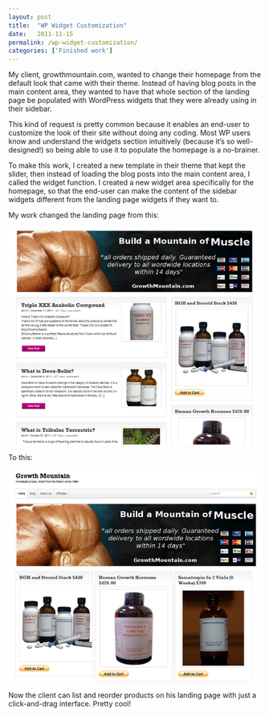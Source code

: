 ```yaml
---
layout: post
title:  "WP Widget Customization"
date:   2011-11-15
permalink: /wp-widget-customization/
categories: ['Finished work']
---
```


My client, growthmountain.com, wanted to change their homepage from the default look that came with their theme. Instead of having blog posts in the main content area, they wanted to have that whole section of the landing page be populated with WordPress widgets that they were already using in their sidebar.


This kind of request is pretty common because it enables an end-user to customize the look of their site without doing any coding. Most WP users know and understand the widgets section intuitively (because it’s so well-designed!) so being able to use it to populate the homepage is a no-brainer.

To make this work, I created a new template in their theme that kept the slider, then instead of loading the blog posts into the main content area, I called the widget function. I created a new widget area specifically for the homepage, so that the end-user can make the content of the sidebar widgets different from the landing page widgets if they want to.

My work changed the landing page from this:

![old](/images/growth2.png)

To this:

![old](/images/growth.png)

Now the client can list and reorder products on his landing page with just a click-and-drag interface. Pretty cool!